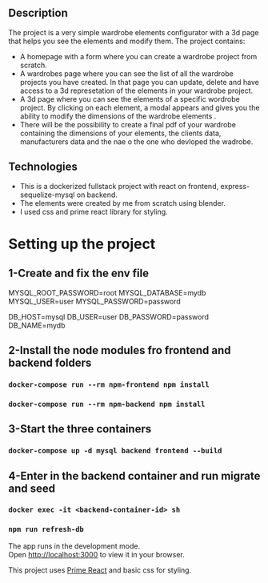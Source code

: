 ## Description

The project is a very simple wardrobe elements configurator with a 3d page that helps you see the elements and modify them. The project contains:

- A homepage with a form where you can create a wardrobe project from scratch.
- A wardrobes page where you can see the list of all the wardrobe projects you have created. In that page you can update, delete and have access to a 3d represetation of the elements in your wardrobe project.
- A 3d page where you can see the elements of a specific wordrobe project. By clicking on each element, a modal appears and gives you the ability to modify the dimensions of the wardrobe elements .
- There will be the possibility to create a final pdf of your wardrobe containing the dimensions of your elements, the clients data, manufacturers data and the nae o the one who devloped the wadrobe.

## Technologies

- This is a dockerized fullstack project with react on frontend, express-sequelize-mysql on backend.
- The elements were created by me from scratch using blender.
- I used css and prime react library for styling.

# Setting up the project

## 1-Create and fix the env file

MYSQL_ROOT_PASSWORD=root
MYSQL_DATABASE=mydb
MYSQL_USER=user
MYSQL_PASSWORD=password

DB_HOST=mysql
DB_USER=user
DB_PASSWORD=password
DB_NAME=mydb

## 2-Install the node modules fro frontend and backend folders

### `docker-compose run --rm npm-frontend npm install`

### `docker-compose run --rm npm-backend npm install`

## 3-Start the three containers

### `docker-compose up -d mysql backend frontend --build`

## 4-Enter in the backend container and run migrate and seed

### `docker exec -it <backend-container-id> sh`

### `npm run refresh-db`

The app runs in the development mode.\
Open [http://localhost:3000](http://localhost:3000) to view it in your browser.

This project uses [Prime React](https://primereact.org/) and basic css for styling.
